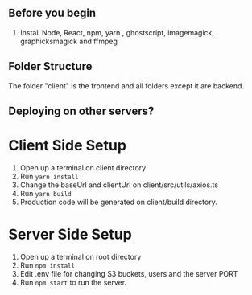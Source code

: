 ## Before you begin

1. Install Node, React, npm, yarn , ghostscript, imagemagick, graphicksmagick and ffmpeg

## Folder Structure

The folder "client" is the frontend and all folders except it are backend.

## Deploying on other servers?

# Client Side Setup
1. Open up a terminal on client directory
2. Run <code>yarn install</code>
3. Change the baseUrl and clientUrl on client/src/utils/axios.ts
4. Run <code>yarn build</code>
5. Production code will be generated on client/build directory.

# Server Side Setup
1. Open up a terminal on root directory
2. Run <code>npm install</code>
3. Edit .env file for changing S3 buckets, users and the server PORT
4. Run <code>npm start</code> to run the server.